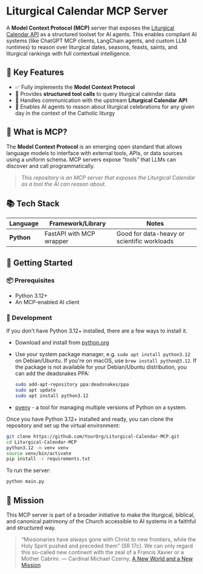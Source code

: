 # Liturgical Calendar MCP Server

A **Model Context Protocol (MCP)** server that exposes the [Liturgical Calendar API](https://github.com/Liturgical-Calendar/LiturgicalCalendarAPI) as a structured toolset for AI agents. This enables compliant AI systems (like ChatGPT MCP clients, LangChain agents, and custom LLM runtimes) to reason over liturgical dates, seasons, feasts, saints, and liturgical rankings with full contextual intelligence.

## 🌟 Key Features

- ✅ Fully implements the **Model Context Protocol**
- 📅 Provides **structured tool calls** to query liturgical calendar data
- 🔄 Handles communication with the upstream **Liturgical Calendar API**
- 🧠 Enables AI agents to reason about liturgical celebrations for any given day in the context of the Catholic liturgy

## 📘 What is MCP?

The **Model Context Protocol** is an emerging open standard that allows language models to interface with external tools, APIs, or data sources using a uniform schema. MCP servers expose “tools” that LLMs can discover and call programmatically.

> *This repository is an MCP server that exposes the Liturgical Calendar as a tool the AI can reason about.*

## 📚 Tech Stack

| Language | Framework/Library | Notes |
|---------|-------------------|-------|
| **Python** | FastAPI with MCP wrapper | Good for data-heavy or scientific workloads |

## 🔧 Getting Started

### 📦 Prerequisites

- Python 3.12+
- An MCP-enabled AI client

### 🚀 Development

If you don't have Python 3.12+ installed, there are a few ways to install it.

- Download and install from [python.org](https://www.python.org/downloads/)

- Use your system package manager, e.g. `sudo apt install python3.12` on Debian/Ubuntu.
  If you're on macOS, use `brew install python@3.12`.
  If the package is not available for your Debian/Ubuntu distribution, you can add the deadsnakes PPA:

  ```bash
  sudo add-apt-repository ppa:deadsnakes/ppa
  sudo apt update
  sudo apt install python3.12
  ```

- [pyenv](https://github.com/pyenv/pyenv) - a tool for managing multiple versions of Python on a system.

Once you have Python 3.12+ installed and ready, you can clone the repository and set up the virtual environment:

```bash
git clone https://github.com/YourOrg/Liturgical-Calendar-MCP.git
cd Liturgical-Calendar-MCP
python3.12 -m venv venv
source venv/bin/activate
pip install -r requirements.txt
```

To run the server:

```bash
python main.py
```

## 🙏 Mission

This MCP server is part of a broader initiative to make the liturgical, biblical, and canonical patrimony of the Church accessible to AI systems in a faithful and structured way.

> “Missionaries have always gone with Christ to new frontiers, while the Holy Spirit pushed and preceded them” (SR 17c).
> We can only regard this so-called new continent with the zeal of a Francis Xavier or a Mother Cabrini.
> — Cardinal Michael Czerny, [A New World and a New Mission](https://www.humandevelopment.va/content/dam/sviluppoumano/news/2024-news/09-settembre/missione-digitale/pdf/A-new-World-and-a-new-Mission.pdf)
